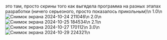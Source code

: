 это там, просто скрины того как выгядела программа на разных этапах разработки (ничего серьезного, просто показалось прикольным)\n
1.0\n
![Снимок экрана 2024-10-24 211046](https://github.com/user-attachments/assets/b2b55f3d-89b2-42f7-b6b4-13bcbced7b47)\n
2.0\n
![Снимок экрана 2024-10-25 184534](https://github.com/user-attachments/assets/ce9f19fd-e3a4-46ac-8cfb-1718cf228371)\n
2.1\n
![Снимок экрана 2024-10-27 170112](https://github.com/user-attachments/assets/2e61a829-0124-4709-ba83-9ff19978f8b4)\n
3.0\n
![Снимок экрана 2024-10-29 224321](https://github.com/user-attachments/assets/30c27886-9ae5-47b8-9e0a-383ba15258de)\n
